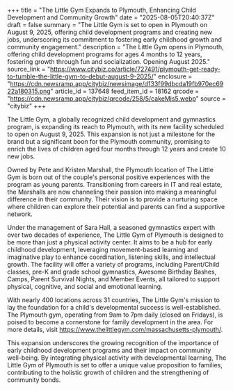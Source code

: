 +++
title = "The Little Gym Expands to Plymouth, Enhancing Child Development and Community Growth"
date = "2025-08-05T20:40:37Z"
draft = false
summary = "The Little Gym is set to open in Plymouth on August 9, 2025, offering child development programs and creating new jobs, underscoring its commitment to fostering early childhood growth and community engagement."
description = "The Little Gym opens in Plymouth, offering child development programs for ages 4 months to 12 years, fostering growth through fun and socialization. Opening August 2025."
source_link = "https://www.citybiz.co/article/727491/plymouth-get-ready-to-tumble-the-little-gym-to-debut-august-9-2025/"
enclosure = "https://cdn.newsramp.app/citybiz/newsimage/d133f99dbcda19fb970ec6922a180315.png"
article_id = 137648
feed_item_id = 18162
qrcode = "https://cdn.newsramp.app/citybiz/qrcode/258/5/cakeMjs5.webp"
source = "citybiz"
+++

<p>The Little Gym, a globally recognized child development and gymnastics program, is expanding its reach to Plymouth, with its new facility scheduled to open on August 9, 2025. This expansion is not just a milestone for the brand but a significant boon for the Plymouth community, promising to enrich the lives of children aged four months through 12 years and create 10 new jobs.</p><p>Owned by Pete and Kristen Marshall, the Plymouth location of The Little Gym is born out of the couple's personal positive experiences with the program as young parents. Transitioning from careers in IT and real estate, the Marshalls are now channeling their passion into making a meaningful difference in their community. Their vision is to provide a nurturing space where children can explore their potential and parents can find a supportive network.</p><p>Under the management of Sara Hall, a seasoned gymnastics expert with over two decades of experience, The Little Gym of Plymouth is designed to be more than just a physical activity center. It aims to be a hub for early childhood development, leveraging movement-based learning and imaginative play to enhance coordination, listening skills, and intellectual growth. The facility will offer a variety of programs, including Parent/Child classes, pre-K and grade school gymnastics, Awesome Birthday Bashes, Camps, Parent Survival Nights, and Member Events, all tailored to support physical, cognitive, and social and emotional learning.</p><p>With nearly 400 locations across 31 countries, The Little Gym's mission to lay the foundation for a child's developmental success is well-established. The Plymouth gym, operating from 9am to 7pm daily (closed on Fridays), is poised to become a cornerstone for family development in the area. For more details, visit <a href='https://www.thelittlegym.com/massachusetts-plymouth/' rel='nofollow' target='_blank'>https://www.thelittlegym.com/massachusetts-plymouth/</a>.</p><p>This expansion underscores the growing recognition of the importance of early childhood development programs and their impact on community well-being. By integrating physical activity with developmental learning, The Little Gym of Plymouth is set to offer a unique value proposition to families, contributing to the holistic growth of children and the strengthening of community bonds.</p>